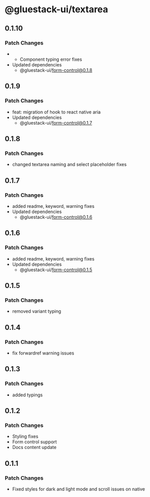 # @gluestack-ui/textarea

## 0.1.10

### Patch Changes

- - Component typing error fixes
- Updated dependencies
  - @gluestack-ui/form-control@0.1.8

## 0.1.9

### Patch Changes

- feat: migration of hook to react native aria
- Updated dependencies
  - @gluestack-ui/form-control@0.1.7

## 0.1.8

### Patch Changes

- changed textarea naming and select placeholder fixes

## 0.1.7

### Patch Changes

- added readme, keyword, warning fixes
- Updated dependencies
  - @gluestack-ui/form-control@0.1.6

## 0.1.6

### Patch Changes

- added readme, keyword, warning fixes
- Updated dependencies
  - @gluestack-ui/form-control@0.1.5

## 0.1.5

### Patch Changes

- removed variant typing

## 0.1.4

### Patch Changes

- fix forwardref warning issues

## 0.1.3

### Patch Changes

- added typings

## 0.1.2

### Patch Changes

- Styling fixes
- Form control support
- Docs content update

## 0.1.1

### Patch Changes

- Fixed styles for dark and light mode and scroll issues on native
